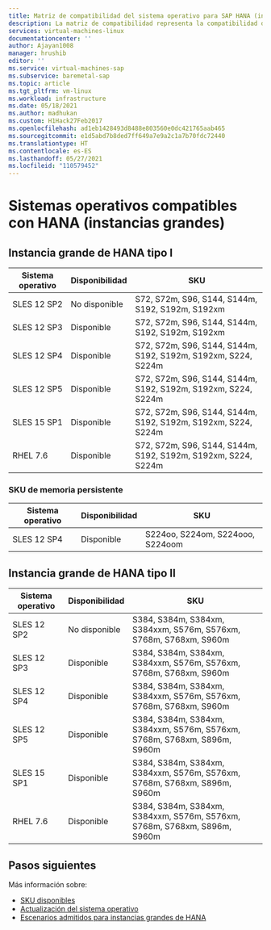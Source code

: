 ```yaml
---
title: Matriz de compatibilidad del sistema operativo para SAP HANA (instancias grandes) | Microsoft Docs
description: La matriz de compatibilidad representa la compatibilidad de versiones diferentes del sistema operativo con distintos tipos de hardware (instancias grandes).
services: virtual-machines-linux
documentationcenter: ''
author: Ajayan1008
manager: hrushib
editor: ''
ms.service: virtual-machines-sap
ms.subservice: baremetal-sap
ms.topic: article
ms.tgt_pltfrm: vm-linux
ms.workload: infrastructure
ms.date: 05/18/2021
ms.author: madhukan
ms.custom: H1Hack27Feb2017
ms.openlocfilehash: ad1eb1428493d8488e803560e0dc421765aab465
ms.sourcegitcommit: e1d5abd7b8ded7ff649a7e9a2c1a7b70fdc72440
ms.translationtype: HT
ms.contentlocale: es-ES
ms.lasthandoff: 05/27/2021
ms.locfileid: "110579452"
---
```

# <a name="compatible-operating-systems-for-hana-large-instances"></a>Sistemas operativos compatibles con HANA (instancias grandes)

## <a name="hana-large-instance-type-i"></a>Instancia grande de HANA tipo I     
  | Sistema operativo | Disponibilidad        | SKU                                                          |
  |------------------|---------------------|---------------------------------------------------------------|
  | SLES 12 SP2      | No disponible | S72, S72m, S96, S144, S144m, S192, S192m, S192xm              |
  | SLES 12 SP3      | Disponible           | S72, S72m, S96, S144, S144m, S192, S192m, S192xm              |
  | SLES 12 SP4      | Disponible           | S72, S72m, S96, S144, S144m, S192, S192m, S192xm, S224, S224m |
  | SLES 12 SP5      | Disponible           | S72, S72m, S96, S144, S144m, S192, S192m, S192xm, S224, S224m |
  | SLES 15 SP1      | Disponible           | S72, S72m, S96, S144, S144m, S192, S192m, S192xm, S224, S224m |
  | RHEL 7.6         | Disponible           | S72, S72m, S96, S144, S144m, S192, S192m, S192xm, S224, S224m |

  
### <a name="persistent-memory-skus"></a>SKU de memoria persistente

  | Sistema operativo | Disponibilidad | SKU                             |
  |------------------|--------------|----------------------------------|
  | SLES 12 SP4      | Disponible    | S224oo, S224om, S224ooo, S224oom |
  
## <a name="hana-large-instance-type-ii"></a>Instancia grande de HANA tipo II     
  |  Sistema operativo       | Disponibilidad        | SKU                                                                     |
  |-------------------------|---------------------|--------------------------------------------------------------------------|
  | SLES 12 SP2             | No disponible | S384, S384m, S384xm, S384xxm, S576m, S576xm, S768m, S768xm, S960m        |
  | SLES 12 SP3             | Disponible           | S384, S384m, S384xm, S384xxm, S576m, S576xm, S768m, S768xm, S960m        |
  | SLES 12 SP4             | Disponible           | S384, S384m, S384xm, S384xxm, S576m, S576xm, S768m, S768xm, S960m        |
  | SLES 12 SP5             | Disponible           | S384, S384m, S384xm, S384xxm, S576m, S576xm, S768m, S768xm, S896m, S960m |
  | SLES 15 SP1             | Disponible           | S384, S384m, S384xm, S384xxm, S576m, S576xm, S768m, S768xm, S896m, S960m |
  | RHEL 7.6                | Disponible           | S384, S384m, S384xm, S384xxm, S576m, S576xm, S768m, S768xm, S896m, S960m |

## <a name="next-steps"></a>Pasos siguientes

Más información sobre:

- [SKU disponibles](hana-available-skus.md)
- [Actualización del sistema operativo](os-upgrade-hana-large-instance.md)
- [Escenarios admitidos para instancias grandes de HANA](hana-supported-scenario.md)
  